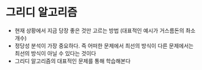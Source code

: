 # 그리디 알고리즘
- 현재 상황에서 지금 당장 좋은 것만 고르는 방법 (대표적인 예시가 거스름돈의 촤소 개수)
- 정당성 분석이 가장 중요하다. 즉 어떠한 문제에서 최선의 방식이 다른 문제에서는 최선의 방식이 아닐 수 있다는 것이다 
- 그리디 알고리즘의 대표적인 문제를 통해 학습해본다
